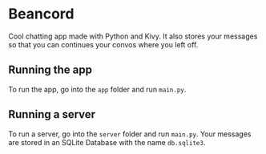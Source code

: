 # Beancord
Cool chatting app made with Python and Kivy. It also stores your messages so that you can continues your convos where you left off.

## Running the app
To run the app, go into the `app` folder and run `main.py`.

## Running a server
To run a server, go into the `server` folder and run `main.py`. Your messages are stored in an SQLite Database with the name `db.sqlite3`.
